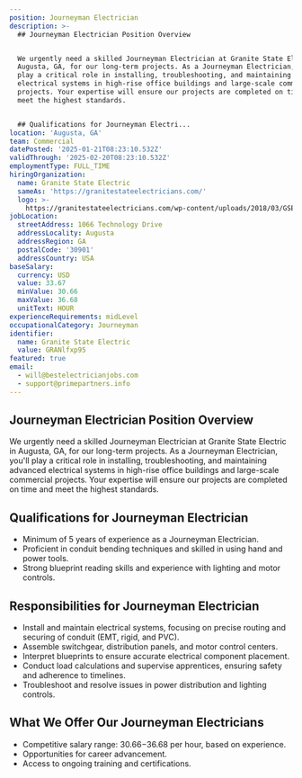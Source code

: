 ```yaml
---
position: Journeyman Electrician
description: >-
  ## Journeyman Electrician Position Overview


  We urgently need a skilled Journeyman Electrician at Granite State Electric in
  Augusta, GA, for our long-term projects. As a Journeyman Electrician, you'll
  play a critical role in installing, troubleshooting, and maintaining advanced
  electrical systems in high-rise office buildings and large-scale commercial
  projects. Your expertise will ensure our projects are completed on time and
  meet the highest standards.


  ## Qualifications for Journeyman Electri...
location: 'Augusta, GA'
team: Commercial
datePosted: '2025-01-21T08:23:10.532Z'
validThrough: '2025-02-20T08:23:10.532Z'
employmentType: FULL_TIME
hiringOrganization:
  name: Granite State Electric
  sameAs: 'https://granitestateelectricians.com/'
  logo: >-
    https://granitestateelectricians.com/wp-content/uploads/2018/03/GSE-2c-Logo-4.jpg
jobLocation:
  streetAddress: 1066 Technology Drive
  addressLocality: Augusta
  addressRegion: GA
  postalCode: '30901'
  addressCountry: USA
baseSalary:
  currency: USD
  value: 33.67
  minValue: 30.66
  maxValue: 36.68
  unitText: HOUR
experienceRequirements: midLevel
occupationalCategory: Journeyman
identifier:
  name: Granite State Electric
  value: GRANlfxp95
featured: true
email:
  - will@bestelectricianjobs.com
  - support@primepartners.info
---
```




## Journeyman Electrician Position Overview

We urgently need a skilled Journeyman Electrician at Granite State Electric in Augusta, GA, for our long-term projects. As a Journeyman Electrician, you'll play a critical role in installing, troubleshooting, and maintaining advanced electrical systems in high-rise office buildings and large-scale commercial projects. Your expertise will ensure our projects are completed on time and meet the highest standards.

## Qualifications for Journeyman Electrician

- Minimum of 5 years of experience as a Journeyman Electrician.
- Proficient in conduit bending techniques and skilled in using hand and power tools.
- Strong blueprint reading skills and experience with lighting and motor controls.

## Responsibilities for Journeyman Electrician

- Install and maintain electrical systems, focusing on precise routing and securing of conduit (EMT, rigid, and PVC).
- Assemble switchgear, distribution panels, and motor control centers.
- Interpret blueprints to ensure accurate electrical component placement.
- Conduct load calculations and supervise apprentices, ensuring safety and adherence to timelines.
- Troubleshoot and resolve issues in power distribution and lighting controls.

## What We Offer Our Journeyman Electricians

- Competitive salary range: $30.66-$36.68 per hour, based on experience.
- Opportunities for career advancement.
- Access to ongoing training and certifications.